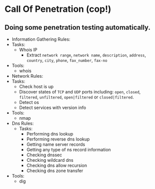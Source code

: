 # Call Of Penetration (cop!)

## Doing some penetration testing automatically.


* Information Gathering Rules:
 * Tasks:
    * Whois IP
      * Extract `network range`, `network name`, `description`,
                `address`, `country`, `city`, `phone`, `fax_number`, `fax-no`
 * Tools:
   * whois
* Network Rules:
 * Tasks:
    * Check host is up
    * Discover states of `TCP` and `UDP` ports including: `open`, `closed`,
                                                          `filtered`, `unfiltered`,
                                                          `open|filtered` or `closed|filtered`.
    * Detect os
    * Detect services with version info
 * Tools:
   * nmap
* Dns Rules:
  * Tasks:
      * Performing dns lookup
      * Performing reverse dns lookup
      * Getting name server records
      * Getting any type of ns record information
      * Checking dnssec
      * Checking wildcard dns
      * Checking dns allow recursion
      * Checking dns zone transfer
 * Tools:
   * dig
